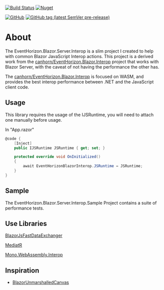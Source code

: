 [![Build Status](https://img.shields.io/endpoint.svg?url=https%3A%2F%2Factions-badge.atrox.dev%2Fcanhorn%2FEventHorizon.Blazor.Server.Interop%2Fbadge%3Fref%3Dmain&style=for-the-badge)](https://actions-badge.atrox.dev/canhorn/EventHorizon.Blazor.Server.Interop/goto?ref=main)
[![Nuget](https://img.shields.io/nuget/vpre/EventHorizon.Blazor.Server.Interop?style=for-the-badge)](https://www.nuget.org/packages/EventHorizon.Blazor.Server.Interop)

[![GitHub](https://img.shields.io/github/license/canhorn/EventHorizon.Blazor.Server.Interop?style=for-the-badge)](https://github.com/canhorn/EventHorizon.Blazor.Server.Interop/blob/main/LICENSE)
[![GitHub tag (latest SemVer pre-release)](https://img.shields.io/github/v/tag/canhorn/EventHorizon.Blazor.Server.Interop?include_prereleases&label=latest%20tag&style=for-the-badge)](https://github.com/canhorn/EventHorizon.Blazor.Server.Interop/tags)

# About

The EventHorizon.Blazor.Server.Interop is a slim project I created to help with common Blazor JavaScript Interop actions. 
This project is a derived work from the <a href="">canhorn/EventHorizon.Blazor.Interop</a> project that works with Blazor Server, with the caveat of not having the performance the other has. 

The <a href="">canhorn/EventHorizon.Blazor.Interop</a> is focused on WASM, and provides the best interop performance between .NET and the JavaScript client code.

## Usage

This library requires the usage of the IJSRuntime, you will need to attach one manually before usage.

In "App.razor"
~~~ csharp
@code {
    [Inject]
    public IJSRuntime JSRuntime { get; set; }

    protected override void OnInitialized()
    {
        await EventHorizonBlazorInterop.JSRuntime = JSRuntime;
    }
}
~~~

## Sample

The EventHorizon.Blazor.Server.Interop.Sample Project contains a suite of performance tests.

## Use Libraries

[BlazorJsFastDataExchanger](https://github.com/Lupusa87/BlazorJsFastDataExchanger)

[MediatR](https://github.com/jbogard/MediatR)

[Mono.WebAssembly.Interop](https://www.nuget.org/packages/Mono.WebAssembly.Interop)

## Inspiration

- [BlazorUnmarshalledCanvas](https://github.com/jhwcn/BlazorUnmarshalledCanvas/blob/master/UmCanvas/Canvas.cs)

